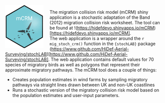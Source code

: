 
<!-- badges: start -->
<img src='images/hexSticker.png' align="left" height="139" style="margin-right:20px;" />
<!-- badges: end -->

The migration collision risk model (mCRM) shiny application is a stochastic adaptation of the Band (2012) migration collision risk worksheet.  The tool can be found at !(https://hidefdevo.shinyapps.io/mCRM)[https://hidefdevo.shinyapps.io/mCRM].   
The web application is a wrapper around the `r mig_stoch_crm()` function in the `{stochLAB}` package (https://www.github.com/HiDef-Aerial-Surveying/stochLAB)[https://www.github.com/HiDef-Aerial-Surveying/stochLAB]. The web application contains default values for 70 species of migratory birds as well as polygons that represent their approximate migratory pathways. The mCRM tool does a couple of things:
* Creates population estimates in wind farms by sampling migratory pathways via straight lines drawn between UK and non-UK coastlines
* Runs a stochastic version of the migratory collision risk model based on the population estimates and user-input parameters. 


